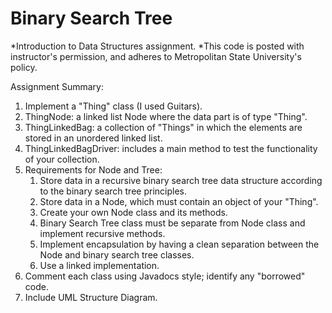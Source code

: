 # Binary Search Tree

*Introduction to Data Structures assignment.
*This code is posted with instructor's permission, and adheres to Metropolitan State University's policy.

Assignment Summary:

1.	Implement a "Thing" class (I used Guitars).
2.	ThingNode: a linked list Node where the data part is of type "Thing".
3.	ThingLinkedBag: a collection of "Things" in which the elements are stored in an unordered linked list.
4.	ThingLinkedBagDriver: includes a main method to test the functionality of your collection.
5.  Requirements for Node and Tree:
    1) Store data in a recursive binary search tree data structure according to the binary search tree principles.
    2) Store data in a Node, which must contain an object of your "Thing".
    3) Create your own Node class and its methods.
    4) Binary Search Tree class must be separate from Node class and implement recursive methods.
    5) Implement encapsulation by having a clean separation between the Node and binary search tree classes.
    6) Use a linked implementation.
6.  Comment each class using Javadocs style; identify any "borrowed" code.
7.  Include UML Structure Diagram.
